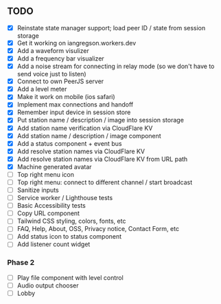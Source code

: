 TODO
----

- [X] Reinstate state manager support; load peer ID / state from session storage
- [X] Get it working on iangregson.workers.dev
- [X] Add a waveform visulizer
- [X] Add a frequency bar visualizer
- [X] Add a noise stream for connecting in relay mode (so we don't have to send voice just to listen)
- [X] Connect to own PeerJS server
- [X] Add a level meter
- [X] Make it work on mobile (ios safari)
- [X] Implement max connections and handoff
- [X] Remember input device in session store
- [X] Put station name / description / image into session storage
- [X] Add station name verification via CloudFlare KV 
- [X] Add station name / description / image component
- [X] Add a status component + event bus
- [X] Add resolve station names via CloudFlare KV
- [X] Add resolve station names via CloudFlare KV from URL path
- [X] Machine generated avatar
- [ ] Top right menu icon
- [ ] Top right menu: connect to different channel / start broadcast
- [ ] Sanitize inputs
- [ ] Service worker / Lighthouse tests
- [ ] Basic Accessibility tests
- [ ] Copy URL component
- [ ] Tailwind CSS styling, colors, fonts, etc
- [ ] FAQ, Help, About, OSS, Privacy notice, Contact Form, etc
- [ ] Add status icon to status component
- [ ] Add listener count widget

### Phase 2

- [ ] Play file component with level control
- [ ] Audio output chooser
- [ ] Lobby